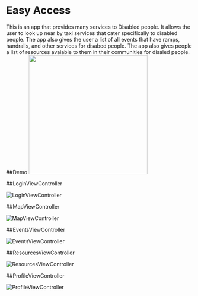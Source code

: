 # Easy Access 

This is an app that provides many services to Disabled people. It allows the user to look up near by taxi services that cater specifically to disabled people. The app also gives the user a list of all events that have ramps, handrails, and other services for disabed people. The app also gives people a list of resources avaiable to them in their communities for disaled people.                                                                                                                                                                                                                                                                                                                                                                                                                                                                                           
##Demo
<img src="https://github.com/karen-fuentes/AC3.2-groupOne-disabilities/blob/master/Images/navigation.gif" width="320" />


##LoginViewController

![LoginViewController](./Images/LoginViewController.jpeg)

##MapViewController

![MapViewController](./Images/MapViewController.jpeg)

##EventsViewController

![EventsViewController](./Images/EventViewController.jpeg)


##ResourcesViewController

![ResourcesViewController](./Images/ResourcesViewController.jpeg)

##ProfileViewController

![ProfileViewController](./Images/ProfileViewController.jpeg)
